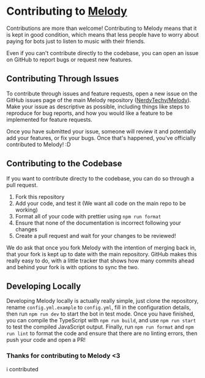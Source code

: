 # Contributing to [Melody](https://github.com/NerdyTechy/Melody)

Contributions are more than welcome! Contributing to Melody means that it is kept in good condition, which means that less people have to worry about paying for bots just to listen to music with their friends.

Even if you can't contribute directly to the codebase, you can open an issue on GitHub to report bugs or request new features.

## Contributing Through Issues

To contribute through issues and feature requests, open a new issue on the GitHub issues page of the main Melody repository ([NerdyTechy/Melody](https://github.com/NerdyTechy/Melody)). Make your issue as descriptive as possible, including things like steps to reproduce for bug reports, and how you would like a feature to be implemented for feature requests.

Once you have submitted your issue, someone will review it and potentially add your features, or fix your bugs. Once that's happened, you've officially contributed to Melody! :D

## Contributing to the Codebase

If you want to contribute directy to the codebase, you can do so through a pull request.

1. Fork this repository
2. Add your code, and test it (We want all code on the main repo to be working)
3. Format all of your code with prettier using `npm run format`
4. Ensure that none of the documentation is incorrect following your changes
5. Create a pull request and wait for your changes to be reviewed!

We do ask that once you fork Melody with the intention of merging back in, that your fork is kept up to date with the main repository. GitHub makes this really easy to do, with a little tracker that shows how many commits ahead and behind your fork is with options to sync the two.

## Developing Locally

Developing Melody locally is actually really simple, just clone the repository, rename `config.yml.example` to `config.yml`, fill in the configuration details, then run `npm run dev` to start the bot in test mode. Once you have finished, you can compile the TypeScript with `npm run build`, and use `npm run start` to test the compiled JavaScript output. Finally, run `npm run format` and `npm run lint` to format the code and ensure that there are no linting errors, then push your code and open a PR!

### Thanks for contributing to Melody <3

i contributed

